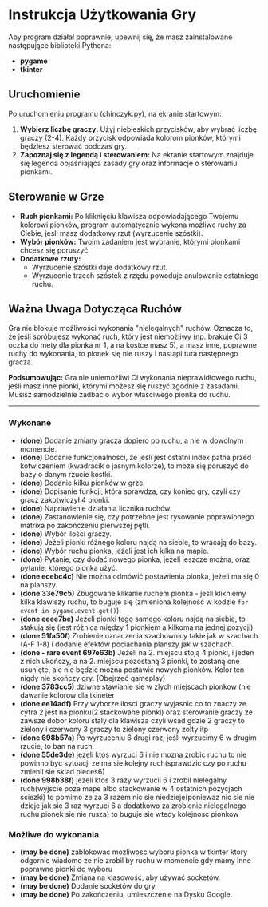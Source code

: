 # Instrukcja Użytkowania Gry

Aby program działał poprawnie, upewnij się, że masz zainstalowane następujące biblioteki Pythona:

-   **pygame**
-   **tkinter**

## Uruchomienie

Po uruchomieniu programu (chinczyk.py), na ekranie startowym:

1.  **Wybierz liczbę graczy:** Użyj niebieskich przycisków, aby wybrać liczbę graczy (2-4). Każdy przycisk odpowiada kolorom pionków, którymi będziesz sterować podczas gry.
2.  **Zapoznaj się z legendą i sterowaniem:** Na ekranie startowym znajduje się legenda objaśniająca zasady gry oraz informacje o sterowaniu pionkami.

## Sterowanie w Grze

*   **Ruch pionkami:** Po kliknięciu klawisza odpowiadającego Twojemu kolorowi pionków, program automatycznie wykona możliwe ruchy za Ciebie, jeśli masz dodatkowy rzut (wyrzucenie szóstki).
*   **Wybór pionków:** Twoim zadaniem jest wybranie, którymi pionkami chcesz się poruszyć.
*   **Dodatkowe rzuty:**
    *   Wyrzucenie szóstki daje dodatkowy rzut.
    *   Wyrzucenie trzech szóstek z rzędu powoduje anulowanie ostatniego ruchu.

## Ważna Uwaga Dotycząca Ruchów

Gra nie blokuje możliwości wykonania "nielegalnych" ruchów. Oznacza to, że jeśli spróbujesz wykonać ruch, który jest niemożliwy (np. brakuje Ci 3 oczka do mety dla pionka nr 1, a na kostce masz 5), a masz inne, poprawne ruchy do wykonania, to pionek się nie ruszy i nastąpi tura następnego gracza.

**Podsumowując:** Gra nie uniemożliwi Ci wykonania nieprawidłowego ruchu, jeśli masz inne pionki, którymi możesz się ruszyć zgodnie z zasadami. Musisz samodzielnie zadbać o wybór właściwego pionka do ruchu.

***

### Wykonane

- **(done)** Dodanie zmiany gracza dopiero po ruchu, a nie w dowolnym momencie.
- **(done)** Dodanie funkcjonalności, że jeśli jest ostatni index patha przed kotwiczeniem (kwadracik o jasnym kolorze), to może się poruszyć do bazy o danym rzucie kostki.
- **(done)** Dodanie kilku pionków w grze.
- **(done)** Dopisanie funkcji, która sprawdza, czy koniec gry, czyli czy gracz zakotwiczył 4 pionki.
- **(done)** Naprawienie działania licznika ruchów.
- **(done)** Zastanowienie się, czy potrzebne jest rysowanie poprawionego matrixa po zakończeniu pierwszej pętli.
- **(done)** Wybór ilości graczy.
- **(done)** Jeżeli pionki różnego koloru najdą na siebie, to wracają do bazy.
- **(done)** Wybór ruchu pionka, jeżeli jest ich kilka na mapie.
- **(done)** Pytanie, czy dodać nowego pionka, jeżeli jeszcze można, oraz pytanie, którego pionka użyć.
- **(done ecebc4c)** Nie można odmówić postawienia pionka, jeżeli ma się 0 na planszy.
- **(done 33e79c5)** Zbugowane klikanie ruchem pionka - jeśli klikniemy kilka klawiszy ruchu, to buguje się (zmieniona kolejność w kodzie `for event in pygame.event.get()`).
- **(done eeee7be)** Jeżeli pionki tego samego koloru najdą na siebie, to stakują się (jest różnica między 1 pionkiem a kilkoma na jednej pozycji).
- **(done 51fa50f)** Zrobienie oznaczenia szachownicy takie jak w szachach (A-F 1-8) i dodanie efektów pociachania planszy jak w szachach.
- **(done - rare event 697e63b)** Jeżeli na 2. miejscu stoją 4 pionki, i jeden z nich ukończy, a na 2. miejscu pozostaną 3 pionki, to zostaną one usunięte, ale nie będzie 
  można postawić nowych pionków. Kolor ten nigdy nie skończy gry. (Obejrzeć gameplay)
- **(done 3783cc5)** dziwne stawianie sie w zlych miejscach pionkow (nie dawanie kolorow dla tkineter 
- **(done ee14adf)** Przy wyborze ilosci graczy wyjasnic co to znaczy ze cyfra 2 jest na pionku(2 stackowane pionki) oraz sterowanie  graczy ze zawsze dobor koloru staly dla 
  klawisza czyli wsad gdzie 2 graczy to zielony i czerwony 3 graczy to zielony czerwony zolty itp
- **(done 698b57a)** Po wyrzuceniu 6 drugi raz, jeśli wyrzucimy 6 w drugim rzucie, to ban na ruch.
- **(done 55de3de)** jezeli ktos wyrzuci 6 i nie mozna zrobic ruchu to nie powinno byc sytuacji ze ma sie kolejny ruch(sprawdzic czy po ruchu zmienil sie sklad pieces6)
- **(done 998b38f)** jezeli ktos 3 razy wyrzucil 6 i zrobil nielegalny ruch(wyjscie poza mape albo stackowanie w 4 ostatnich pozycjach sciezki) to pomimo ze za 3 razem nic sie niedzieje(poniewaz nic sie nie dzieje jak sie 3 raz wyrzuci 6 a dodatkowo za zrobienie nielegalnego ruchu pionek sie nie rusza) to buguje sie wtedy kolejnosc pionkow
  
### Możliwe do wykonania

- **(may be done)** zablokowac mozliwosc wyboru pionka w tkinter ktory odgornie wiadomo ze nie zrobil by ruchu w momencie gdy mamy inne poprawne pionki do wyboru
- **(may be done)** Zmiana na klasowość, aby używać socketów.
- **(may be done)** Dodanie socketów do gry.
- **(may be done)** Po zakończeniu, umieszczenie na Dysku Google.
  


